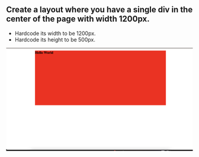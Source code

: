 ## Create a layout where you have a single div in the center of the page with width 1200px.

- Hardcode its width to be 1200px.
- Hardcode its height to be 500px.

![alt text](photo.png)